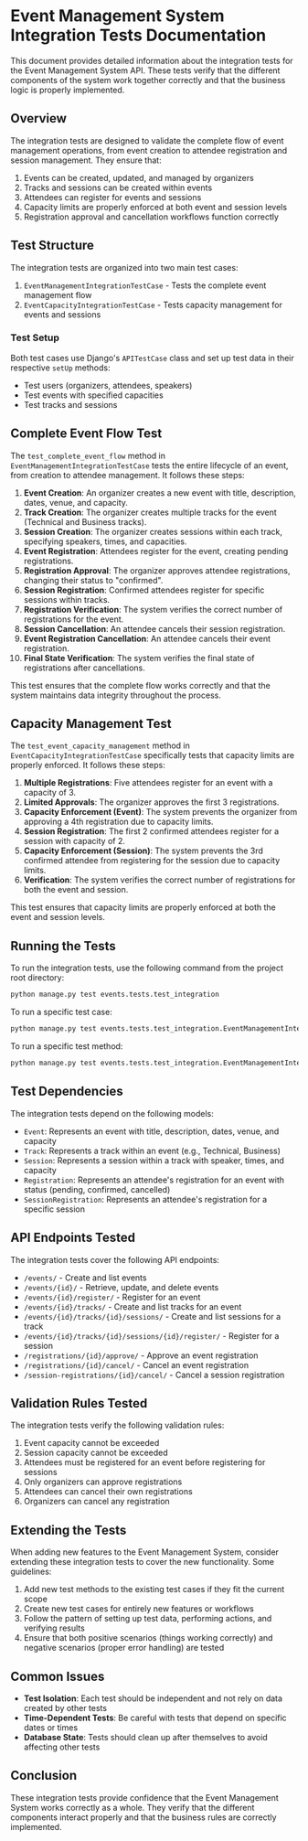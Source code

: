 # Event Management System Integration Tests Documentation

This document provides detailed information about the integration tests for the Event Management System API. These tests verify that the different components of the system work together correctly and that the business logic is properly implemented.

## Overview

The integration tests are designed to validate the complete flow of event management operations, from event creation to attendee registration and session management. They ensure that:

1. Events can be created, updated, and managed by organizers
2. Tracks and sessions can be created within events
3. Attendees can register for events and sessions
4. Capacity limits are properly enforced at both event and session levels
5. Registration approval and cancellation workflows function correctly

## Test Structure

The integration tests are organized into two main test cases:

1. `EventManagementIntegrationTestCase` - Tests the complete event management flow
2. `EventCapacityIntegrationTestCase` - Tests capacity management for events and sessions

### Test Setup

Both test cases use Django's `APITestCase` class and set up test data in their respective `setUp` methods:

- Test users (organizers, attendees, speakers)
- Test events with specified capacities
- Test tracks and sessions

## Complete Event Flow Test

The `test_complete_event_flow` method in `EventManagementIntegrationTestCase` tests the entire lifecycle of an event, from creation to attendee management. It follows these steps:

1. **Event Creation**: An organizer creates a new event with title, description, dates, venue, and capacity.
2. **Track Creation**: The organizer creates multiple tracks for the event (Technical and Business tracks).
3. **Session Creation**: The organizer creates sessions within each track, specifying speakers, times, and capacities.
4. **Event Registration**: Attendees register for the event, creating pending registrations.
5. **Registration Approval**: The organizer approves attendee registrations, changing their status to "confirmed".
6. **Session Registration**: Confirmed attendees register for specific sessions within tracks.
7. **Registration Verification**: The system verifies the correct number of registrations for the event.
8. **Session Cancellation**: An attendee cancels their session registration.
9. **Event Registration Cancellation**: An attendee cancels their event registration.
10. **Final State Verification**: The system verifies the final state of registrations after cancellations.

This test ensures that the complete flow works correctly and that the system maintains data integrity throughout the process.

## Capacity Management Test

The `test_event_capacity_management` method in `EventCapacityIntegrationTestCase` specifically tests that capacity limits are properly enforced. It follows these steps:

1. **Multiple Registrations**: Five attendees register for an event with a capacity of 3.
2. **Limited Approvals**: The organizer approves the first 3 registrations.
3. **Capacity Enforcement (Event)**: The system prevents the organizer from approving a 4th registration due to capacity limits.
4. **Session Registration**: The first 2 confirmed attendees register for a session with capacity of 2.
5. **Capacity Enforcement (Session)**: The system prevents the 3rd confirmed attendee from registering for the session due to capacity limits.
6. **Verification**: The system verifies the correct number of registrations for both the event and session.

This test ensures that capacity limits are properly enforced at both the event and session levels.

## Running the Tests

To run the integration tests, use the following command from the project root directory:

```bash
python manage.py test events.tests.test_integration
```

To run a specific test case:

```bash
python manage.py test events.tests.test_integration.EventManagementIntegrationTestCase
```

To run a specific test method:

```bash
python manage.py test events.tests.test_integration.EventManagementIntegrationTestCase.test_complete_event_flow
```

## Test Dependencies

The integration tests depend on the following models:

- `Event`: Represents an event with title, description, dates, venue, and capacity
- `Track`: Represents a track within an event (e.g., Technical, Business)
- `Session`: Represents a session within a track with speaker, times, and capacity
- `Registration`: Represents an attendee's registration for an event with status (pending, confirmed, cancelled)
- `SessionRegistration`: Represents an attendee's registration for a specific session

## API Endpoints Tested

The integration tests cover the following API endpoints:

- `/events/` - Create and list events
- `/events/{id}/` - Retrieve, update, and delete events
- `/events/{id}/register/` - Register for an event
- `/events/{id}/tracks/` - Create and list tracks for an event
- `/events/{id}/tracks/{id}/sessions/` - Create and list sessions for a track
- `/events/{id}/tracks/{id}/sessions/{id}/register/` - Register for a session
- `/registrations/{id}/approve/` - Approve an event registration
- `/registrations/{id}/cancel/` - Cancel an event registration
- `/session-registrations/{id}/cancel/` - Cancel a session registration

## Validation Rules Tested

The integration tests verify the following validation rules:

1. Event capacity cannot be exceeded
2. Session capacity cannot be exceeded
3. Attendees must be registered for an event before registering for sessions
4. Only organizers can approve registrations
5. Attendees can cancel their own registrations
6. Organizers can cancel any registration

## Extending the Tests

When adding new features to the Event Management System, consider extending these integration tests to cover the new functionality. Some guidelines:

1. Add new test methods to the existing test cases if they fit the current scope
2. Create new test cases for entirely new features or workflows
3. Follow the pattern of setting up test data, performing actions, and verifying results
4. Ensure that both positive scenarios (things working correctly) and negative scenarios (proper error handling) are tested

## Common Issues

- **Test Isolation**: Each test should be independent and not rely on data created by other tests
- **Time-Dependent Tests**: Be careful with tests that depend on specific dates or times
- **Database State**: Tests should clean up after themselves to avoid affecting other tests

## Conclusion

These integration tests provide confidence that the Event Management System works correctly as a whole. They verify that the different components interact properly and that the business rules are correctly implemented.